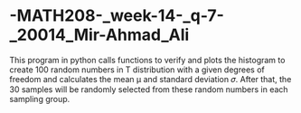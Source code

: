 # -MATH208-_week-14-_q-7-_20014_Mir-Ahmad_Ali
This program in python calls functions to verify and plots the histogram to create 100 random numbers in T distribution with a given degrees of freedom and calculates the mean μ and standard deviation 𝜎. After that, the 30 samples will be randomly selected from these random numbers in each sampling group.
